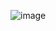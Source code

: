 ![image](https://github.com/karinz112/stopwatch/assets/64262016/7dfa39f7-4c18-45bb-abda-113fbc2f7c22)
